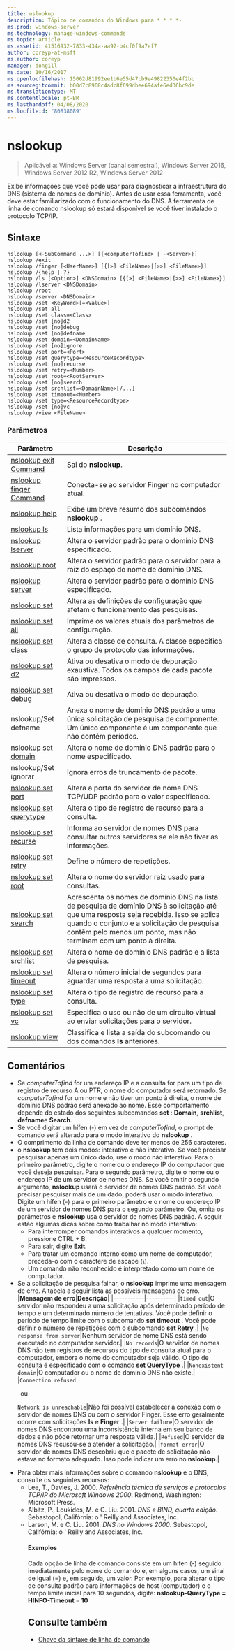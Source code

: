 ```yaml
---
title: nslookup
description: Tópico de comandos do Windows para * * * *-
ms.prod: windows-server
ms.technology: manage-windows-commands
ms.topic: article
ms.assetid: 41516932-7833-434a-aa92-b4cf0f9a7ef7
author: coreyp-at-msft
ms.author: coreyp
manager: dongill
ms.date: 10/16/2017
ms.openlocfilehash: 15062d81992ee1b6e55d47cb9e49822350e4f2bc
ms.sourcegitcommit: b00d7c8968c4adc8f699dbee694afe6ed36bc9de
ms.translationtype: MT
ms.contentlocale: pt-BR
ms.lasthandoff: 04/08/2020
ms.locfileid: "80838089"
---
```

# <a name="nslookup"></a>nslookup

>Aplicável a: Windows Server (canal semestral), Windows Server 2016, Windows Server 2012 R2, Windows Server 2012

Exibe informações que você pode usar para diagnosticar a infraestrutura do DNS (sistema de nomes de domínio). Antes de usar essa ferramenta, você deve estar familiarizado com o funcionamento do DNS. A ferramenta de linha de comando nslookup só estará disponível se você tiver instalado o protocolo TCP/IP.
## <a name="syntax"></a>Sintaxe

```
nslookup [<-SubCommand ...>] [{<computerTofind> | -<Server>}]
nslookup /exit
nslookup /finger [<UserName>] [{[>] <FileName>|[>>] <FileName>}]
nslookup /{help | ?}
nslookup /ls [<Option>] <DNSDomain> [{[>] <FileName>|[>>] <FileName>}]
nslookup /lserver <DNSDomain> 
nslookup /root 
nslookup /server <DNSDomain>
nslookup /set <KeyWord>[=<Value>]
nslookup /set all 
nslookup /set class=<Class>
nslookup /set [no]d2
nslookup /set [no]debug
nslookup /set [no]defname
nslookup /set domain=<DomainName>
nslookup /set [no]ignore
nslookup /set port=<Port>
nslookup /set querytype=<ResourceRecordtype>
nslookup /set [no]recurse
nslookup /set retry=<Number>
nslookup /set root=<RootServer>
nslookup /set [no]search
nslookup /set srchlist=<DomainName>[/...]
nslookup /set timeout=<Number>
nslookup /set type=<ResourceRecordtype>
nslookup /set [no]vc
nslookup /view <FileName>
```

### <a name="parameters"></a>Parâmetros

|                       Parâmetro                       |                                                                                                         Descrição                                                                                                         |
|-------------------------------------------------------|-----------------------------------------------------------------------------------------------------------------------------------------------------------------------------------------------------------------------------|
|   [nslookup exit Command](nslookup-exit-command.md)   |                                                                                                     Sai do **nslookup**.                                                                                                     |
| [nslookup finger Command](nslookup-finger-command.md) |                                                                                  Conecta-se ao servidor Finger no computador atual.                                                                                   |
|           [nslookup help](nslookup-help.md)           |                                                                                    Exibe um breve resumo dos subcomandos **nslookup** .                                                                                    |
|             [nslookup ls](nslookup-ls.md)             |                                                                                             Lista informações para um domínio DNS.                                                                                             |
|        [nslookup lserver](nslookup-lserver.md)        |                                                                                   Altera o servidor padrão para o domínio DNS especificado.                                                                                   |
|           [nslookup root](nslookup-root.md)           |                                                                     Altera o servidor padrão para o servidor para a raiz do espaço do nome de domínio DNS.                                                                     |
|         [nslookup server](nslookup-server.md)         |                                                                                   Altera o servidor padrão para o domínio DNS especificado.                                                                                   |
|            [nslookup set](nslookup-set.md)            |                                                                              Altera as definições de configuração que afetam o funcionamento das pesquisas.                                                                               |
|        [nslookup set all](nslookup-set-all.md)        |                                                                                  Imprime os valores atuais dos parâmetros de configuração.                                                                                   |
|      [nslookup set class](nslookup-set-class.md)      |                                                                     Altera a classe de consulta. A classe especifica o grupo de protocolo das informações.                                                                     |
|         [nslookup set d2](nslookup-set-d2.md)         |                                                                     Ativa ou desativa o modo de depuração exaustiva. Todos os campos de cada pacote são impressos.                                                                      |
|      [nslookup set debug](nslookup-set-debug.md)      |                                                                                               Ativa ou desativa o modo de depuração.                                                                                               |
|                 nslookup/Set defname                 |                                            Anexa o nome de domínio DNS padrão a uma única solicitação de pesquisa de componente. Um único componente é um componente que não contém períodos.                                            |
|     [nslookup set domain](nslookup-set-domain.md)     |                                                                                 Altera o nome de domínio DNS padrão para o nome especificado.                                                                                  |
|                 nslookup/Set ignorar                  |                                                                                              Ignora erros de truncamento de pacote.                                                                                              |
|       [nslookup set port](nslookup-set-port.md)       |                                                                          Altera a porta do servidor de nome DNS TCP/UDP padrão para o valor especificado.                                                                           |
|  [nslookup set querytype](nslookup-set-querytype.md)  |                                                                                       Altera o tipo de registro de recurso para a consulta.                                                                                       |
|    [nslookup set recurse](nslookup-set-recurse.md)    |                                                                    Informa ao servidor de nomes DNS para consultar outros servidores se ele não tiver as informações.                                                                    |
|      [nslookup set retry](nslookup-set-retry.md)      |                                                                                                 Define o número de repetições.                                                                                                 |
|       [nslookup set root](nslookup-set-root.md)       |                                                                                    Altera o nome do servidor raiz usado para consultas.                                                                                    |
|     [nslookup set search](nslookup-set-search.md)     | Acrescenta os nomes de domínio DNS na lista de pesquisa de domínio DNS à solicitação até que uma resposta seja recebida. Isso se aplica quando o conjunto e a solicitação de pesquisa contêm pelo menos um ponto, mas não terminam com um ponto à direita. |
|   [nslookup set srchlist](nslookup-set-srchlist.md)   |                                                                                    Altera o nome de domínio DNS padrão e a lista de pesquisa.                                                                                     |
|    [nslookup set timeout](nslookup-set-timeout.md)    |                                                                           Altera o número inicial de segundos para aguardar uma resposta a uma solicitação.                                                                           |
|       [nslookup set type](nslookup-set-type.md)       |                                                                                       Altera o tipo de registro de recurso para a consulta.                                                                                       |
|         [nslookup set vc](nslookup-set-vc.md)         |                                                                     Especifica o uso ou não de um circuito virtual ao enviar solicitações para o servidor.                                                                      |
|           [nslookup view](nslookup-view.md)           |                                                                          Classifica e lista a saída do subcomando ou dos comandos **ls** anteriores.                                                                          |

## <a name="remarks"></a>Comentários
- Se *computerTofind* for um endereço IP e a consulta for para um tipo de registro de recurso A ou PTR, o nome do computador será retornado. Se *computerTofind* for um nome e não tiver um ponto à direita, o nome de domínio DNS padrão será anexado ao nome. Esse comportamento depende do estado dos seguintes subcomandos **set** : **Domain**, **srchlist**, **defname**e **Search**.
- Se você digitar um hífen (-) em vez de *computerTofind*, o prompt de comando será alterado para o modo interativo do **nslookup** .
- O comprimento da linha de comando deve ter menos de 256 caracteres.
- o **nslookup** tem dois modos: interativo e não interativo.
  Se você precisar pesquisar apenas um único dado, use o modo não interativo. Para o primeiro parâmetro, digite o nome ou o endereço IP do computador que você deseja pesquisar. Para o segundo parâmetro, digite o nome ou o endereço IP de um servidor de nomes DNS. Se você omitir o segundo argumento, **nslookup** usará o servidor de nomes DNS padrão.
  Se você precisar pesquisar mais de um dado, poderá usar o modo interativo. Digite um hífen (-) para o primeiro parâmetro e o nome ou endereço IP de um servidor de nomes DNS para o segundo parâmetro. Ou, omita os parâmetros e **nslookup** usa o servidor de nomes DNS padrão. A seguir estão algumas dicas sobre como trabalhar no modo interativo:
  -   Para interromper comandos interativos a qualquer momento, pressione CTRL + B.
  -   Para sair, digite **Exit**.
  -   Para tratar um comando interno como um nome de computador, preceda-o com o caractere de escape (\\).
  -   Um comando não reconhecido é interpretado como um nome de computador.
- Se a solicitação de pesquisa falhar, o **nslookup** imprime uma mensagem de erro. A tabela a seguir lista as possíveis mensagens de erro.
  |**Mensagem de erro**|**Descrição**|
  |-----------|----------|
  |`timed out`|O servidor não respondeu a uma solicitação após determinado período de tempo e um determinado número de tentativas. Você pode definir o período de tempo limite com o subcomando **set timeout** . Você pode definir o número de repetições com o subcomando **set Retry** .|
  |`No response from server`|Nenhum servidor de nome DNS está sendo executado no computador servidor.|
  |`No records`|O servidor de nomes DNS não tem registros de recursos do tipo de consulta atual para o computador, embora o nome do computador seja válido. O tipo de consulta é especificado com o comando **set QueryType** .|
  |`Nonexistent domain`|O computador ou o nome de domínio DNS não existe.|
  |`Connection refused`<p>-ou-<p>`Network is unreachable`|Não foi possível estabelecer a conexão com o servidor de nomes DNS ou com o servidor Finger. Esse erro geralmente ocorre com solicitações **ls** e **Finger** .|
  |`Server failure`|O servidor de nomes DNS encontrou uma inconsistência interna em seu banco de dados e não pôde retornar uma resposta válida.|
  |`Refused`|O servidor de nomes DNS recusou-se a atender à solicitação.|
  |`format error`|O servidor de nomes DNS descobriu que o pacote de solicitação não estava no formato adequado. Isso pode indicar um erro no **nslookup**.|
- Para obter mais informações sobre o comando **nslookup** e o DNS, consulte os seguintes recursos:
  - Lee, T., Davies, J. 2000. *Referência técnica de serviços e protocolos TCP/IP do Microsoft Windows 2000*. Redmond, Washington: Microsoft Press.
  - Albitz, P., Loukides, M. e C. Liu. 2001. *DNS e BIND, quarta edição*. Sebastopol, Califórnia: o ' Reilly and Associates, Inc.
  - Larson, M. e C. Liu. 2001. *DNS no Windows 2000*. Sebastopol, Califórnia: o ' Reilly and Associates, Inc.
    #### <a name="examples"></a>Exemplos
    Cada opção de linha de comando consiste em um hífen (-) seguido imediatamente pelo nome do comando e, em alguns casos, um sinal de igual (=) e, em seguida, um valor. Por exemplo, para alterar o tipo de consulta padrão para informações de host (computador) e o tempo limite inicial para 10 segundos, digite: **nslookup-QueryType = HINFO-Timeout = 10**
    ## <a name="see-also"></a>Consulte também
    - [Chave da sintaxe de linha de comando](command-line-syntax-key.md)
